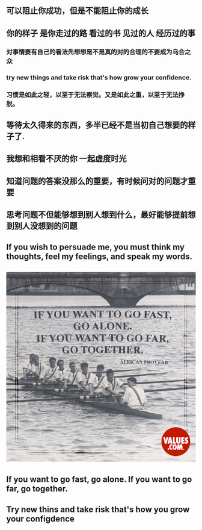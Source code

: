 ## 可以阻止你成功，但是不能阻止你的成长

## 你的样子 是你走过的路 看过的书 见过的人 经历过的事

### **对事情要有自己的看法先想想是不是真的对的合理的不要成为乌合之众**

### try new things and take risk that's how grow your confidence.

### 习惯是如此之轻，以至于无法察觉。又是如此之重，以至于无法挣脱。

## 等待太久得来的东西，多半已经不是当初自己想要的样子了.

## 我想和相看不厌的你 一起虚度时光

## 知道问题的答案没那么的重要，有时候问对的问题才重要

## 思考问题不但能够想到别人想到什么，最好能够提前想到别人没想到的问题

## If you wish to persuade me, you must think my thoughts, feel my feelings, and speak my words.

## ![](/assets/monday_quote.jpg)

## If you want to go fast, go alone. If you want to go far, go together.

## Try new thins and take risk that's how you grow your configdence

## 



